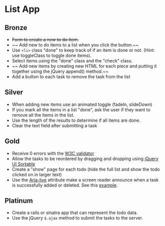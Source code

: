 # List App

Bronze
------
- ~~Form to create a new to do item.~~
- ~~ Add new to do items to a list when you click the button.~~
- Use `<li>` class "done" to keep track of if an item is done or not. (Hint: use toggleClass to toggle done items).
- Select items using the "done" class and the "check" class.
- ~~ Add new items by creating new HTML for each piece and putting it together using the jQuery append() method.~~
- Add a button to each task to remove the task from the list

Silver
-------
- When adding new items use an animated toggle (fadeIn, slideDown)
- If you mark all the items in a list "done", ask the user if they want to remove all the items in the list.
- Use the length of the results to determine if all items are done.
- Clear the text field after submitting a task

Gold
------
- Receive 0 errors with the [W3C validator](http://validator.w3.org/#validate_by_input)
- Allow the tasks to be reordered by dragging and dropping using [jQuery UI Sortable](http://jqueryui.com/sortable/)
- Create a "show" page for each todo (hide the full list and show the todo clicked on in larger text)
- Use the [Aria-live](https://developer.mozilla.org/en-US/docs/Web/Accessibility/ARIA/ARIA_Live_Regions) attribute make a screen reader announce when a task is successfully added or deleted. See this [example](http://test.cita.illinois.edu/aria/live/live3.php).

Platinum
--------
- Create a rails or sinatra app that can represent the todo data.
- Use the jQuery `$.ajax` method to submit the tasks to the server.
